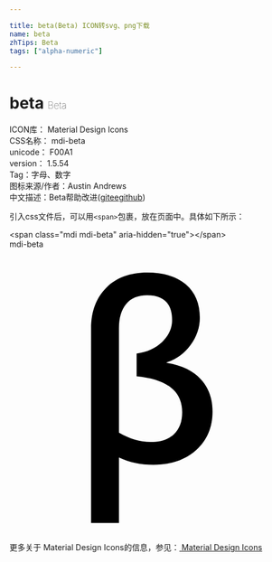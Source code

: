 ```yaml
---

title: beta(Beta) ICON转svg、png下载
name: beta
zhTips: Beta
tags: ["alpha-numeric"]

---
```


# beta  <small style="font-size: 60%;font-weight: 100">Beta</small>


<div class="detail-page">
<p>
<span>
ICON库：
<span class="badge-secondary badge">Material Design Icons</span> 
</span>
<br/>
<span>
CSS名称：
<span class="badge-secondary badge">mdi-beta</span> 
</span>
<br/>
<span>
unicode：
<span class="badge-secondary badge">F00A1</span> 
<copy-btn content='F00A1' btn-title=""></copy-btn>
<copy-btn :content='String.fromCodePoint(parseInt("F00A1", 16))' btn-title="复制U"></copy-btn>
</span>
<br/>
<span>
version：
<span class="badge-secondary badge">1.5.54</span> 
</span><br/><span>Tag：<span class="badge-light badge"><router-link to="/tags/alpha-numeric.html">字母、数字</router-link></span></span>
<br/>
<span>图标来源/作者：<span class="badge-light badge">Austin Andrews</span></span> 
<br/>
<span class="zh-detail">中文描述：<span class="badge-primary badge">Beta</span><span class="help-link"><span>帮助改进</span>(<a href="https://gitee.com/liuwave/icon-helper/edit/master/json/material/beta.json" target="_blank" rel="noopener noreferrer">gitee</a><a href="https://github.com/liuwave/icon-helper/edit/master/json/material/beta.json" target="_blank" rel="noopener noreferrer">github</a></span>)</span><br/>
</p>
</div>
<div class="alert alert-dark">
  <i class="mdi mdi-beta mdi-48px"></i>
  <i class="mdi mdi-beta mdi-36px"></i>
  <i class="mdi mdi-beta mdi-24px"></i>
  <i class="mdi mdi-beta mdi-18px"></i>
</div>
<div>
  <p>引入css文件后，可以用<code>&lt;span&gt;</code>包裹，放在页面中。具体如下所示：    
  </p>
  <div class="alert alert-primary" style="font-size: 14px">
    &lt;span class="mdi mdi-beta" aria-hidden="true"&gt;&lt;/span&gt;
    <copy-btn content='<span class="mdi mdi-beta" aria-hidden="true"></span>'></copy-btn>
  </div>
  <div class="alert alert-secondary">
    <i class="mdi mdi-beta"
    style="font-size: 24px"
    aria-hidden="true"></i> mdi-beta
    <copy-btn content="mdi-beta" btn-title="复制图标名称"></copy-btn>
  </div>
</div>
<div id="svg" class="svg-wrap">
<svg xmlns="http://www.w3.org/2000/svg" viewBox="0 0 24 24"><path d="M9.23,17.59V23.12H6.88V6.72C6.88,5.27 7.31,4.13 8.16,3.28C9,2.43 10.17,2 11.61,2C13,2 14.07,2.34 14.87,3C15.66,3.68 16.05,4.62 16.05,5.81C16.05,6.63 15.79,7.4 15.27,8.11C14.75,8.82 14.08,9.31 13.25,9.58V9.62C14.5,9.82 15.47,10.27 16.13,11C16.79,11.71 17.12,12.62 17.12,13.74C17.12,15.06 16.66,16.14 15.75,16.97C14.83,17.8 13.63,18.21 12.13,18.21C11.07,18.21 10.1,18 9.23,17.59M10.72,10.75V8.83C11.59,8.72 12.3,8.4 12.87,7.86C13.43,7.31 13.71,6.7 13.71,6C13.71,4.62 13,3.92 11.6,3.92C10.84,3.92 10.25,4.16 9.84,4.65C9.43,5.14 9.23,5.82 9.23,6.71V15.5C10.14,16.03 11.03,16.29 11.89,16.29C12.73,16.29 13.39,16.07 13.86,15.64C14.33,15.2 14.56,14.58 14.56,13.79C14.56,12 13.28,11 10.72,10.75Z" /></svg>
</div>
<detail full-name='mdi-beta'></detail>
    
<div><p>更多关于 Material Design Icons的信息，参见：<a target="_blank" href="https://iconhelper.cn/material.html"> Material Design Icons</a>
</p></div>
